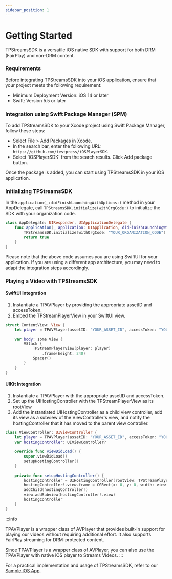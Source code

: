 ```yaml
---
sidebar_position: 1
---
```

# Getting Started

TPStreamsSDK is a versatile iOS native SDK with support for both DRM (FairPlay) and non-DRM content.

### Requirements
Before integrating TPStreamsSDK into your iOS application, ensure that your project meets the following requirement:

- Minimum Deployment Version: iOS 14 or later
- Swift: Version 5.5 or later

### Integration using Swift Package Manager (SPM)
To add TPStreamsSDK to your Xcode project using Swift Package Manager, follow these steps:

- Select File > Add Packages in Xcode.
- In the search bar, enter the following URL: `https://github.com/testpress/iOSPlayerSDK`.
- Select 'iOSPlayerSDK' from the search results. Click Add package button.

Once the package is added, you can start using TPStreamsSDK in your iOS application.

### Initializing TPStreamsSDK 

In the `application(_:didFinishLaunchingWithOptions:)` method in your AppDelegate, call `TPStreamsSDK.initialize(withOrgCode:)` to initialize the SDK with your organization code.

``` swift
class AppDelegate: UIResponder, UIApplicationDelegate {
    func application(_ application: UIApplication, didFinishLaunchingWithOptions launchOptions: [UIApplication.LaunchOptionsKey: Any]?) -> Bool {
        TPStreamsSDK.initialize(withOrgCode: "YOUR_ORGANIZATION_CODE")
        return true
    }
}
```

Please note that the above code assumes you are using SwiftUI for your application. If you are using a different app architecture, you may need to adapt the integration steps accordingly.


### Playing a Video with TPStreamsSDK

#### SwiftUI Integration

1. Instantiate a TPAVPlayer by providing the appropriate assetID and accessToken.
2. Embed the TPStreamPlayerView in your SwiftUI view.
    
``` swift
struct ContentView: View {
    let player = TPAVPlayer(assetID: "YOUR_ASSET_ID", accessToken: "YOUR_ACCESS_TOKEN")

    var body: some View {
        VStack {
            TPStreamPlayerView(player: player)
                .frame(height: 240)
            Spacer()
        }
    }
}
```

#### UIKit Integration

1. Instantiate a TPAVPlayer with the appropriate assetID and accessToken.
2. Set up the UIHostingController with the TPStreamPlayerView as its rootView
3. Add the instantiated UIHostingController as a child view controller, add its view as a subview of the ViewController's view, and notify the hostingController that it has moved to the parent view controller.

``` swift
class ViewController: UIViewController {
    let player = TPAVPlayer(assetID: "YOUR_ASSET_ID", accessToken: "YOUR_ACCESS_TOKEN")
    var hostingController: UIViewController?
    
    override func viewDidLoad() {
        super.viewDidLoad()
        setupHostingController()
    }
    
    private func setupHostingController() {
        hostingController = UIHostingController(rootView: TPStreamPlayerView(player: player))
        hostingController!.view.frame = CGRect(x: 0, y: 0, width: view.frame.width, height: 280)
        addChild(hostingController!)
        view.addSubview(hostingController!.view)
        hostingController
    }
}
```

:::info

 TPAVPlayer is a wrapper class of AVPlayer that provides built-in support for playing our videos without requiring additional effort. It also supports FairPlay streaming for DRM-protected content.

 Since TPAVPlayer is a wrapper class of AVPlayer, you can also use the TPAVPlayer with native iOS player to Streams Videos.
:::


For a practical implementation and usage of TPStreamsSDK, refer to our [Sample iOS App](https://github.com/testpress/sample-iOS-app).